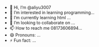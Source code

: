 - 👋 Hi, I’m @aliyu3007
- 👀 I’m interested in  learning programming...
- 🌱 I’m currently learning html ...
- 💞️ I’m looking to collaborate on ...
- 📫 How to reach me  08173606894...
- 😄 Pronouns: ...
- ⚡ Fun fact: ...

<!---
aliyu3007/aliyu3007 is a ✨ special ✨ repository because its `README.md` (this file) appears on your GitHub profile.
You can click the Preview link to take a look at your changes.
--->
